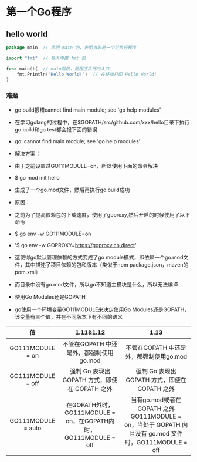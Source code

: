 # 第一个Go程序

## hello world

```go
package main  // 声明 main 包，表明当前是一个可执行程序

import "fmt"  // 导入内置 fmt 包

func main(){  // main函数，是程序执行的入口
    fmt.Println("Hello World!")  // 在终端打印 Hello World!
}
```

### 难题

- go build报错cannot find main module; see 'go help modules'

- 在学习golang的过程中，在$GOPATH/src/github.com/xxx/hello目录下执行go build和go test都会报下面的错误
- go: cannot find main module; see 'go help modules'

- 解决方案：
- 由于之前设置过GO111MODULE=on，所以使用下面的命令解决
- $ go mod init hello
- 生成了一个go.mod文件，然后再执行go build成功

- 原因：
- 之前为了提高依赖包的下载速度，使用了goproxy,然后开启的时候使用了以下命令
- $ go env -w GO111MODULE=on
- '$ go env -w GOPROXY=https://goproxy.cn,direct'
- 这使得go默认管理依赖的方式变成了go module模式，即依赖一个go.mod文件，其中描述了项目依赖的包和版本（类似于npm package.json，maven的pom.xml）
- 而目录中没有go.mod文件，所以go不知道主模块是什么，所以无法编译

- 使用Go Modules还是GOPATH
- go使用一个环境变量GO111MODULE来决定使用Go Modules还是GOPATH，该变量有三个值，并在不同版本下有不同的语义

| 值 | 1.11&1.12 | 1.13 |
| :----: | :----: | :----: |
| GO111MODULE = on | 不管在GOPATH 中还是外，都强制使用go.mod | 不管在GOPATH 中还是外，都强制使用go.mod |
| GO111MODULE = off | 强制 Go 表现出 GOPATH 方式，即使在 GOPATH 之外 | 强制 Go 表现出 GOPATH 方式，即使在 GOPATH 之外 |
| GO111MODULE = auto | 在GOPATH外时，GO111MODULE = on，在GOPATH内时，GO111MODULE = off | 当有go.mod或者在GOPATH 之外GO111MODULE = on，当处于 GOPATH 内且没有 go.mod 文件时，GO111MODULE = off |
